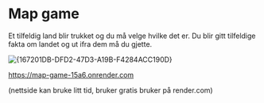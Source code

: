 # Map game

Et tilfeldig land blir trukket og du må velge hvilke det er.
Du blir gitt tilfeldige fakta om landet og ut ifra dem må du gjette.

![{167201DB-DFD2-47D3-A19B-F4284ACC190D}](https://github.com/user-attachments/assets/2153c19e-7f77-460c-baba-c4ca24171677)


https://map-game-15a6.onrender.com

(nettside kan bruke litt tid, bruker gratis bruker på render.com)

